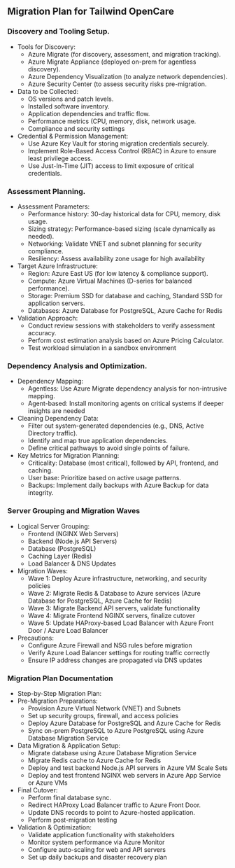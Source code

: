 ## Migration Plan for Tailwind OpenCare

### Discovery and Tooling Setup.
- Tools for Discovery:
  - Azure Migrate (for discovery, assessment, and migration tracking).
  - Azure Migrate Appliance (deployed on-prem for agentless discovery).
  - Azure Dependency Visualization (to analyze network dependencies).
  - Azure Security Center (to assess security risks pre-migration.
- Data to be Collected:
   - OS versions and patch levels.
   - Installed software inventory.
   - Application dependencies and traffic flow.
   - Performance metrics (CPU, memory, disk, network usage.
   - Compliance and security settings
- Credential & Permission Management:
   - Use Azure Key Vault for storing migration credentials securely.
   - Implement Role-Based Access Control (RBAC) in Azure to ensure least privilege access.
   - Use Just-In-Time (JIT) access to limit exposure of critical credentials.
### Assessment Planning.
- Assessment Parameters:
   - Performance history: 30-day historical data for CPU, memory, disk usage.
   - Sizing strategy: Performance-based sizing (scale dynamically as needed).
   - Networking: Validate VNET and subnet planning for security compliance.
   - Resiliency: Assess availability zone usage for high availability
- Target Azure Infrastructure:
   - Region: Azure East US (for low latency & compliance support).
   - Compute: Azure Virtual Machines (D-series for balanced performance).
   - Storage: Premium SSD for database and caching, Standard SSD for application servers.
   - Databases: Azure Database for PostgreSQL, Azure Cache for Redis
- Validation Approach:
  - Conduct review sessions with stakeholders to verify assessment accuracy.
  - Perform cost estimation analysis based on Azure Pricing Calculator.
  - Test workload simulation in a sandbox environment
### Dependency Analysis and Optimization.
- Dependency Mapping:
  - Agentless: Use Azure Migrate dependency analysis for non-intrusive mapping.
  - Agent-based: Install monitoring agents on critical systems if deeper insights are needed
- Cleaning Dependency Data:
   - Filter out system-generated dependencies (e.g., DNS, Active Directory traffic).
   - Identify and map true application dependencies.
   - Define critical pathways to avoid single points of failure.
- Key Metrics for Migration Planning:
  - Criticality: Database (most critical), followed by API, frontend, and caching.
  - User base: Prioritize based on active usage patterns.
  - Backups: Implement daily backups with Azure Backup for data integrity.
### Server Grouping and Migration Waves
- Logical Server Grouping:
  - Frontend (NGINX Web Servers)
  - Backend (Node.js API Servers)
  - Database (PostgreSQL)
  - Caching Layer (Redis)
  - Load Balancer & DNS Updates
- Migration Waves:
  - Wave 1: Deploy Azure infrastructure, networking, and security policies
  - Wave 2: Migrate Redis & Database to Azure services (Azure Database for PostgreSQL, Azure Cache for Redis)
  - Wave 3: Migrate Backend API servers, validate functionality
  - Wave 4: Migrate Frontend NGINX servers, finalize cutover
  - Wave 5: Update HAProxy-based Load Balancer with Azure Front Door / Azure Load Balancer
- Precautions:
  - Configure Azure Firewall and NSG rules before migration
  - Verify Azure Load Balancer settings for routing traffic correctly
  - Ensure IP address changes are propagated via DNS updates
### Migration Plan Documentation
- Step-by-Step Migration Plan:
- Pre-Migration Preparations:
  - Provision Azure Virtual Network (VNET) and Subnets
  - Set up security groups, firewall, and access policies
  - Deploy Azure Database for PostgreSQL and Azure Cache for Redis
  - Sync on-prem PostgreSQL to Azure PostgreSQL using Azure Database Migration Service
- Data Migration & Application Setup:
  - Migrate database using Azure Database Migration Service
  - Migrate Redis cache to Azure Cache for Redis
  - Deploy and test backend Node.js API servers in Azure VM Scale Sets
  - Deploy and test frontend NGINX web servers in Azure App Service or Azure VMs
- Final Cutover:
  - Perform final database sync.
  - Redirect HAProxy Load Balancer traffic to Azure Front Door.
  - Update DNS records to point to Azure-hosted application.
  - Perform post-migration testing
- Validation & Optimization:
  - Validate application functionality with stakeholders
  - Monitor system performance via Azure Monitor
  - Configure auto-scaling for web and API servers
  - Set up daily backups and disaster recovery plan


